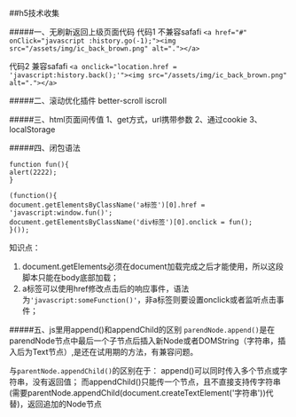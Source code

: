 ##h5技术收集

#####一、无刷新返回上级页面代码
代码1 不兼容safafi
`<a href="#" onClick="javascript :history.go(-1);"><img src="/assets/img/ic_back_brown.png" alt="."></a>`

代码2 兼容safafi
`<a onclick="location.href = 'javascript:history.back();'"><img src="/assets/img/ic_back_brown.png" alt="."></a>`


#####二、滚动优化插件
better-scroll
iscroll


#####三、html页面间传值
1、get方式，url携带参数
2、通过cookie
3、localStorage

#####四、闭包语法
```
function fun(){
alert(2222);
}

(function(){
document.getElementsByClassName('a标签')[0].href = 'javascript:window.fun()';
document.getElementsByClassName('div标签')[0].onclick = fun();
}());
```
知识点：
1. document.getElements必须在document加载完成之后才能使用，所以这段脚本只能在body底部加载；
2. a标签可以使用href修改点击后的响应事件，语法为`'javascript:someFunction()'`，非a标签则要设置onclick或者监听点击事件；


#####五、js里用append()和appendChild的区别
`parendNode.append()`是在parendNode节点中最后一个子节点后插入新Node或者DOMString（字符串，插入后为Text节点）,是还在试用期的方法，有兼容问题。

与`parentNode.appendChild()`的区别在于：
append()可以同时传入多个节点或字符串，没有返回值；
而appendChild()只能传一个节点，且不直接支持传字符串(需要parentNode.appendChild(document.createTextElement('字符串'))代替)，返回追加的Node节点
